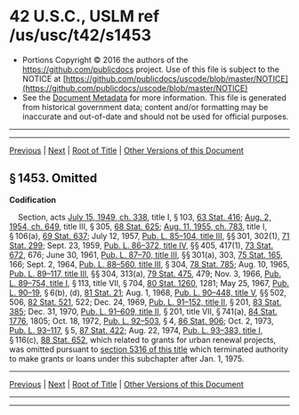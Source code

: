 ---
---

# 42 U.S.C., USLM ref /us/usc/t42/s1453

* Portions Copyright © 2016 the authors of the https://github.com/publicdocs project.
  Use of this file is subject to the NOTICE at [https://github.com/publicdocs/uscode/blob/master/NOTICE](https://github.com/publicdocs/uscode/blob/master/NOTICE)
* See the [Document Metadata](././../../../../../..//README.md) for more information.
  This file is generated from historical government data; content and/or formatting may be inaccurate and out-of-date and should not be used for official purposes.

----------
----------

[Previous](./../../../../../..//us/usc/t42/ch8A/schII/ptA/m__us_usc_t42_s1452c.md) | [Next](./../../../../../..//us/usc/t42/ch8A/schII/ptA/m__us_usc_t42_s1453a.md) | [Root of Title](./../../../../../../) | [Other Versions of this Document](https://publicdocs.github.io/go/links?ns=uslm&ref=%2Fus%2Fusc%2Ft42%2Fs1453)

## § 1453. Omitted

 __Codification__ 

    Section, acts [July 15, 1949, ch. 338][/us/act/1949-07-15/ch338], title I, § 103, [63 Stat. 416][/us/stat/63/416]; [Aug. 2, 1954, ch. 649][/us/act/1954-08-02/ch649], title III, § 305, [68 Stat. 625][/us/stat/68/625]; [Aug. 11, 1955, ch. 783][/us/act/1955-08-11/ch783], title I, § 106(a), [69 Stat. 637][/us/stat/69/637]; July 12, 1957, [Pub. L. 85–104, title III][/us/pl/85/104/tIII], §§ 301, 302(1), [71 Stat. 299][/us/stat/71/299]; Sept. 23, 1959, [Pub. L. 86–372, title IV][/us/pl/86/372/tIV], §§ 405, 417(1), [73 Stat. 672][/us/stat/73/672], 676; June 30, 1961, [Pub. L. 87–70, title III][/us/pl/87/70/tIII], §§ 301(a), 303, [75 Stat. 165][/us/stat/75/165], 166; Sept. 2, 1964, [Pub. L. 88–560, title III][/us/pl/88/560/tIII], § 304, [78 Stat. 785][/us/stat/78/785]; Aug. 10, 1965, [Pub. L. 89–117, title III][/us/pl/89/117/tIII], §§ 304, 313(a), [79 Stat. 475][/us/stat/79/475], 479; Nov. 3, 1966, [Pub. L. 89–754, title I][/us/pl/89/754/tI], § 113, title VII, § 704, [80 Stat. 1260][/us/stat/80/1260], 1281; May 25, 1967, [Pub. L. 90–19][/us/pl/90/19], § 6(b), (d), [81 Stat. 21][/us/stat/81/21]; Aug. 1, 1968, [Pub. L. 90–448, title V][/us/pl/90/448/tV], §§ 502, 506, [82 Stat. 521][/us/stat/82/521], 522; Dec. 24, 1969, [Pub. L. 91–152, title II][/us/pl/91/152/tII], § 201, [83 Stat. 385][/us/stat/83/385]; Dec. 31, 1970, [Pub. L. 91–609, title II][/us/pl/91/609/tII], § 201, title VII, § 741(a), [84 Stat. 1776][/us/stat/84/1776], 1805; Oct. 18, 1972, [Pub. L. 92–503][/us/pl/92/503], § 4, [86 Stat. 906][/us/stat/86/906]; Oct. 2, 1973, [Pub. L. 93–117][/us/pl/93/117], § 5, [87 Stat. 422][/us/stat/87/422]; Aug. 22, 1974, [Pub. L. 93–383, title I][/us/pl/93/383/tI], § 116(c), [88 Stat. 652][/us/stat/88/652], which related to grants for urban renewal projects, was omitted pursuant to [section 5316 of this title][/us/usc/t42/s5316] which terminated authority to make grants or loans under this subchapter after Jan. 1, 1975.

----------

[Previous](./../../../../../..//us/usc/t42/ch8A/schII/ptA/m__us_usc_t42_s1452c.md) | [Next](./../../../../../..//us/usc/t42/ch8A/schII/ptA/m__us_usc_t42_s1453a.md) | [Root of Title](./../../../../../../) | [Other Versions of this Document](https://publicdocs.github.io/go/links?ns=uslm&ref=%2Fus%2Fusc%2Ft42%2Fs1453)

----------
----------

[/us/act/1949-07-15/ch338]: https://publicdocs.github.io/go/links?ns=uslm&ref=%2Fus%2Fact%2F1949-07-15%2Fch338
[/us/stat/63/416]: https://publicdocs.github.io/go/links?ns=uslm&ref=%2Fus%2Fstat%2F63%2F416
[/us/act/1954-08-02/ch649]: https://publicdocs.github.io/go/links?ns=uslm&ref=%2Fus%2Fact%2F1954-08-02%2Fch649
[/us/stat/68/625]: https://publicdocs.github.io/go/links?ns=uslm&ref=%2Fus%2Fstat%2F68%2F625
[/us/act/1955-08-11/ch783]: https://publicdocs.github.io/go/links?ns=uslm&ref=%2Fus%2Fact%2F1955-08-11%2Fch783
[/us/stat/69/637]: https://publicdocs.github.io/go/links?ns=uslm&ref=%2Fus%2Fstat%2F69%2F637
[/us/pl/85/104/tIII]: https://publicdocs.github.io/go/links?ns=uslm&ref=%2Fus%2Fpl%2F85%2F104%2FtIII
[/us/stat/71/299]: https://publicdocs.github.io/go/links?ns=uslm&ref=%2Fus%2Fstat%2F71%2F299
[/us/pl/86/372/tIV]: https://publicdocs.github.io/go/links?ns=uslm&ref=%2Fus%2Fpl%2F86%2F372%2FtIV
[/us/stat/73/672]: https://publicdocs.github.io/go/links?ns=uslm&ref=%2Fus%2Fstat%2F73%2F672
[/us/pl/87/70/tIII]: https://publicdocs.github.io/go/links?ns=uslm&ref=%2Fus%2Fpl%2F87%2F70%2FtIII
[/us/stat/75/165]: https://publicdocs.github.io/go/links?ns=uslm&ref=%2Fus%2Fstat%2F75%2F165
[/us/pl/88/560/tIII]: https://publicdocs.github.io/go/links?ns=uslm&ref=%2Fus%2Fpl%2F88%2F560%2FtIII
[/us/stat/78/785]: https://publicdocs.github.io/go/links?ns=uslm&ref=%2Fus%2Fstat%2F78%2F785
[/us/pl/89/117/tIII]: https://publicdocs.github.io/go/links?ns=uslm&ref=%2Fus%2Fpl%2F89%2F117%2FtIII
[/us/stat/79/475]: https://publicdocs.github.io/go/links?ns=uslm&ref=%2Fus%2Fstat%2F79%2F475
[/us/pl/89/754/tI]: https://publicdocs.github.io/go/links?ns=uslm&ref=%2Fus%2Fpl%2F89%2F754%2FtI
[/us/stat/80/1260]: https://publicdocs.github.io/go/links?ns=uslm&ref=%2Fus%2Fstat%2F80%2F1260
[/us/pl/90/19]: https://publicdocs.github.io/go/links?ns=uslm&ref=%2Fus%2Fpl%2F90%2F19
[/us/stat/81/21]: https://publicdocs.github.io/go/links?ns=uslm&ref=%2Fus%2Fstat%2F81%2F21
[/us/pl/90/448/tV]: https://publicdocs.github.io/go/links?ns=uslm&ref=%2Fus%2Fpl%2F90%2F448%2FtV
[/us/stat/82/521]: https://publicdocs.github.io/go/links?ns=uslm&ref=%2Fus%2Fstat%2F82%2F521
[/us/pl/91/152/tII]: https://publicdocs.github.io/go/links?ns=uslm&ref=%2Fus%2Fpl%2F91%2F152%2FtII
[/us/stat/83/385]: https://publicdocs.github.io/go/links?ns=uslm&ref=%2Fus%2Fstat%2F83%2F385
[/us/pl/91/609/tII]: https://publicdocs.github.io/go/links?ns=uslm&ref=%2Fus%2Fpl%2F91%2F609%2FtII
[/us/stat/84/1776]: https://publicdocs.github.io/go/links?ns=uslm&ref=%2Fus%2Fstat%2F84%2F1776
[/us/pl/92/503]: https://publicdocs.github.io/go/links?ns=uslm&ref=%2Fus%2Fpl%2F92%2F503
[/us/stat/86/906]: https://publicdocs.github.io/go/links?ns=uslm&ref=%2Fus%2Fstat%2F86%2F906
[/us/pl/93/117]: https://publicdocs.github.io/go/links?ns=uslm&ref=%2Fus%2Fpl%2F93%2F117
[/us/stat/87/422]: https://publicdocs.github.io/go/links?ns=uslm&ref=%2Fus%2Fstat%2F87%2F422
[/us/pl/93/383/tI]: https://publicdocs.github.io/go/links?ns=uslm&ref=%2Fus%2Fpl%2F93%2F383%2FtI
[/us/stat/88/652]: https://publicdocs.github.io/go/links?ns=uslm&ref=%2Fus%2Fstat%2F88%2F652
[/us/usc/t42/s5316]: https://publicdocs.github.io/go/links?ns=uslm&ref=%2Fus%2Fusc%2Ft42%2Fs5316


